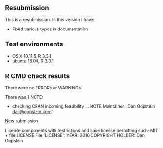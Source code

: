 ## Resubmission
This is a resubmission. In this version I have:

* Fixed various typos in documentation

## Test environments
* OS X 10.11.5, R 3.3.1
* ubuntu 16.04, R 3.3.1

## R CMD check results
There were no ERRORs or WARNINGs.

There was 1 NOTE:

* checking CRAN incoming feasibility ... NOTE
Maintainer: 'Dan Gopstein <dan@gopstein.com>'

New submission

License components with restrictions and base license permitting such:
  MIT + file LICENSE
File 'LICENSE':
  YEAR: 2016
  COPYRIGHT HOLDER: Dan Gopstein

